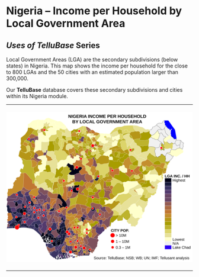 # Nigeria – Income per Household by Local Government Area
## *Uses of TelluBase* Series

Local Government Areas (LGA) are the secondary subdivisions (below states) in Nigeria. This map shows the income per household for the close to 800 LGAs and the 50 cities with an estimated population larger than 300,000.

Our **TelluBase** database covers these secondary subdivisions and cities within its Nigeria module.

---
#### <img  src="assets/svg/tellusant-nigeria-income-per-household-by-lga.svg" alt="Nigeria – Income per Household by Local Government Area">

---
